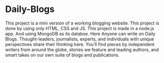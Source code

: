 # Daily-Blogs
This project is a mini version of a working blogging website. This project is done by using only HTML, CSS and JS. This project is made in a node.js app. And using MongoDB as its databse. Here Anyone can write on Daily Blogs. Thought-leaders, journalists, experts, and individuals with unique perspectives share their thinking here. You’ll find pieces by independent writers from around the globe, stories we feature and leading authors, and smart takes on our own suite of blogs and publications.




